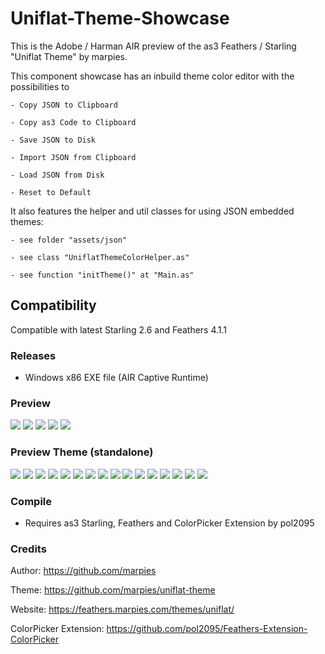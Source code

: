 # Uniflat-Theme-Showcase

This is the Adobe / Harman AIR preview of the as3 Feathers / Starling "Uniflat Theme" by marpies.

This component showcase has an inbuild theme color editor with the possibilities to

    - Copy JSON to Clipboard
    
    - Copy as3 Code to Clipboard

    - Save JSON to Disk

    - Import JSON from Clipboard

    - Load JSON from Disk

    - Reset to Default

It also features the helper and util classes for using JSON embedded themes:

    - see folder "assets/json"

    - see class "UniflatThemeColorHelper.as" 

    - see function "initTheme()" at "Main.as"

## Compatibility

Compatible with latest Starling 2.6 and Feathers 4.1.1

### Releases

- Windows x86 EXE file (AIR Captive Runtime)

### Preview

![](preview/Editor01.png?raw=true)
![](preview/Editor02.png?raw=true)
![](preview/Editor03.png?raw=true)
![](preview/Editor04.png?raw=true)
![](preview/Editor05.png?raw=true)

### Preview Theme (standalone)

![](preview/Screenshot00.png?raw=true)
![](preview/Screenshot01.png?raw=true)
![](preview/Screenshot02.png?raw=true)
![](preview/Screenshot03.png?raw=true)
![](preview/Screenshot04.png?raw=true)
![](preview/Screenshot05.png?raw=true)
![](preview/Screenshot06.png?raw=true)
![](preview/Screenshot07.png?raw=true)
![](preview/Screenshot08.png?raw=true)
![](preview/Screenshot09.png?raw=true)
![](preview/Screenshot10.png?raw=true)
![](preview/Screenshot11.png?raw=true)
![](preview/Screenshot12.png?raw=true)
![](preview/Screenshot13.png?raw=true)
![](preview/Screenshot14.png?raw=true)
![](preview/Screenshot15.png?raw=true)

### Compile

- Requires as3 Starling, Feathers and ColorPicker Extension by pol2095

### Credits

Author: https://github.com/marpies

Theme: https://github.com/marpies/uniflat-theme

Website: https://feathers.marpies.com/themes/uniflat/

ColorPicker Extension: https://github.com/pol2095/Feathers-Extension-ColorPicker
